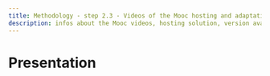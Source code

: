 ```yaml
---
title: Methodology - step 2.3 - Videos of the Mooc hosting and adaptation possibilities
description: infos about the Mooc videos, hosting solution, version available.
---
```

# Presentation